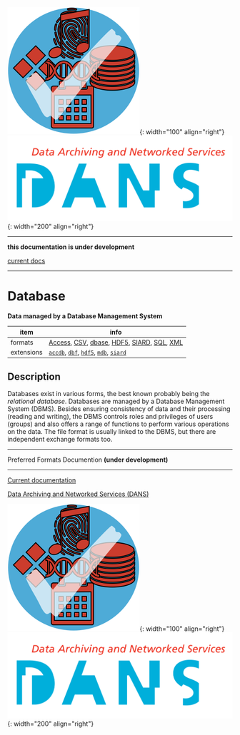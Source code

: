 ![img](../images/formats.png){: width="100" align="right"}
![img](../images/DANS.png){: width="200" align="right"}

---

**this documentation is under development**

[current docs]({{preferredFormats}})

---



# Database

**Data managed by a Database Management System**

item | info
--- | ---
formats | [Access](../fileFormats/access.md), [CSV](../fileFormats/csv.md), [dbase](../fileFormats/dbase.md), [HDF5](../fileFormats/hdf5.md), [SIARD](../fileFormats/siard.md), [SQL](../fileFormats/sql.md), [XML](../fileFormats/xml.md)
extensions | [`accdb`](../extensions/accdb.md), [`dbf`](../extensions/dbf.md), [`hdf5`](../extensions/hdf5.md), [`mdb`](../extensions/mdb.md), [`siard`](../extensions/siard.md)

## Description

Databases exist in various forms, the best known probably being the
*relational database*.
Databases are managed by a Database Management System (DBMS). Besides
ensuring consistency of data and their processing (reading and writing), the
DBMS controls roles and privileges of users (groups) and also offers a range of
functions to perform various operations on the data. The file format is usually
linked to the DBMS, but there are independent exchange formats too.



---

Preferred Formats Documention **(under development)**

---

[Current documentation]({{preferredFormats}})

[Data Archiving and Networked Services (DANS)]({{dans}})

![img](../images/formats.png){: width="100" align="right"}
![img](../images/DANS.png){: width="200" align="right"}
